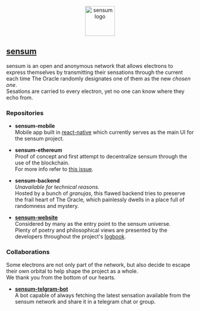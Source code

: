 <div align="center">
  <a href="https://sensum.emeks.com.ar">
    <img
        src="https://emeks.gitlab.io/sensum/img/avatar.png"
        alt="sensum logo"
        width="80"
        height="80">
  </a>
</div>


## [sensum](https://sensum.emeks.com.ar)

sensum is an open and anonymous network that allows electrons to express 
themselves by transmitting their sensations through the current each time 
The Oracle randomly designates one of them as the new _chosen one_.\
Sesations are carried to every electron, yet no one can know where they echo from.

### Repositories

- **sensum-mobile**\
Mobile app built in [react-native](https://reactnative.dev/) which currently 
serves as the main UI for the sensum project.

- **sensum-ethereum**\
Proof of concept and first attempt to decentralize sensum through the use of 
the blockchain.\
For more info refer to [this issue](https://github.com/emeks-studio/sensum/issues/32).

- **sensum-backend**\
_Unavailable for technical reasons._\
Hosted by a bunch of _granujas_, this flawed backend tries to preserve the 
frail heart of The Oracle, which painlessly dwells in a place full of 
randomness and mystery. 

- **[sensum-website](https://gitlab.com/emeks/sensum)**\
Considered by many as the entry point to the sensum universe.\
Plenty of poetry and philosophical views are presented by the developers 
throughout the project's [logbook](https://emeks.gitlab.io/sensum/lore/).

### Collaborations

Some electrons are not only part of the network, but also decide to escape 
their own orbital to help shape the project as a whole.\
We thank you from the bottom of our hearts.

- **[sensum-telgram-bot](https://github.com/ariedro/sensumbot)**\
A bot capable of always fetching the latest sensation available from the 
sensum network and share it in a telegram chat or group.
